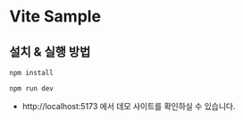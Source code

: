 # Vite Sample

## 설치 & 실행 방법

```
npm install

npm run dev
```

- http://localhost:5173 에서 데모 사이트를 확인하실 수 있습니다.
